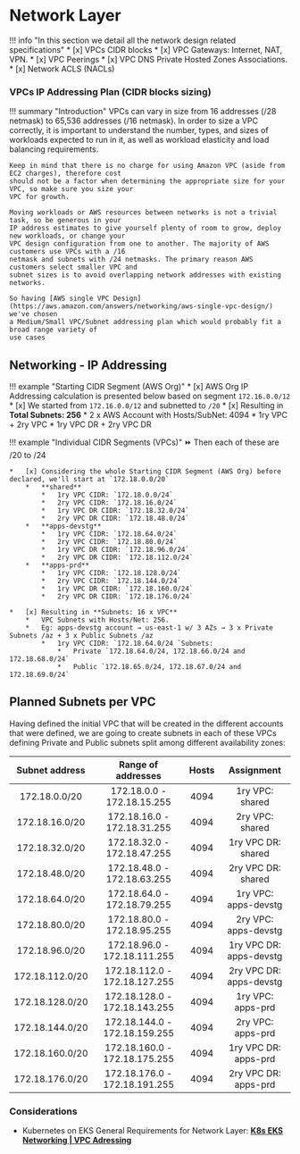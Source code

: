 # Network Layer

!!! info "In this section we detail all the network design related specifications"
    * [x] VPCs CIDR blocks
    * [x] VPC Gateways:  Internet, NAT, VPN.
    * [x] VPC Peerings
    * [x] VPC DNS Private Hosted Zones Associations.
    * [x] Network ACLS (NACLs)

### VPCs IP Addressing Plan (CIDR blocks sizing)

!!! summary "Introduction"
    VPCs can vary in size from 16 addresses (/28 netmask) to 65,536 addresses (/16 netmask). 
    In order to size a VPC correctly, it is important to understand the number, types, and sizes of workloads 
    expected to run in it, as well as workload elasticity and load balancing requirements. 
    
    Keep in mind that there is no charge for using Amazon VPC (aside from EC2 charges), therefore cost 
    should not be a factor when determining the appropriate size for your VPC, so make sure you size your 
    VPC for growth.
    
    Moving workloads or AWS resources between networks is not a trivial task, so be generous in your 
    IP address estimates to give yourself plenty of room to grow, deploy new workloads, or change your 
    VPC design configuration from one to another. The majority of AWS customers use VPCs with a /16 
    netmask and subnets with /24 netmasks. The primary reason AWS customers select smaller VPC and 
    subnet sizes is to avoid overlapping network addresses with existing networks. 

    So having [AWS single VPC Design](https://aws.amazon.com/answers/networking/aws-single-vpc-design/) we've chosen
    a Medium/Small VPC/Subnet addressing plan which would probably fit a broad range variety of
    use cases

## Networking - IP Addressing

!!! example "Starting CIDR Segment (AWS Org)"
    * [x] AWS Org IP Addressing calculation is presented below based on segment `172.16.0.0/12`
    * [x] We started from `172.16.0.0/12` and subnetted to `/20`
    * [x] Resulting in **Total Subnets: 256**
        *   2 x AWS Account with Hosts/SubNet: 4094
        *   1ry VPC + 2ry VPC
        *   1ry VPC DR + 2ry VPC DR


!!! example "Individual CIDR Segments (VPCs)"
    :fast_forward: Then each of these are /20 to /24
    
    *   [x] Considering the whole Starting CIDR Segment (AWS Org) before declared, we'll start at `172.18.0.0/20`
        *   **shared**
            *   1ry VPC CIDR: `172.18.0.0/24`
            *   2ry VPC CIDR: `172.18.16.0/24`
            *   1ry VPC DR CIDR: `172.18.32.0/24`
            *   2ry VPC DR CIDR: `172.18.48.0/24`
        *   **apps-devstg**
            *   1ry VPC CIDR: `172.18.64.0/24`
            *   2ry VPC CIDR: `172.18.80.0/24`
            *   1ry VPC DR CIDR: `172.18.96.0/24`
            *   2ry VPC DR CIDR: `172.18.112.0/24`
        *   **apps-prd**
            *   1ry VPC CIDR: `172.18.128.0/24`
            *   2ry VPC CIDR: `172.18.144.0/24`
            *   1ry VPC DR CIDR: `172.18.160.0/24`
            *   2ry VPC DR CIDR: `172.18.176.0/24`
            
    *   [x] Resulting in **Subnets: 16 x VPC**
        *   VPC Subnets with Hosts/Net: 256.
        *   Eg: apps-devstg account → us-east-1 w/ 3 AZs → 3 x Private Subnets /az + 3 x Public Subnets /az
            *   1ry VPC CIDR: `172.18.64.0/24 `Subnets:
                *   Private `172.18.64.0/24, 172.18.66.0/24 and 172.18.68.0/24`
                *   Public `172.18.65.0/24, 172.18.67.0/24 and 172.18.69.0/24`

## Planned Subnets per VPC

Having defined the initial VPC that will be created in the different accounts that were defined, we are going to create
subnets in each of these VPCs defining Private and Public subnets split among different availability zones:
    
| Subnet address  |      Range of addresses       | Hosts |       Assignment        |
| :-------------: | :---------------------------: | :---: | :---------------------: |
|  172.18.0.0/20  |  172.18.0.0 - 172.18.15.255   | 4094  |     1ry VPC: shared     |
| 172.18.16.0/20  |  172.18.16.0 - 172.18.31.255  | 4094  |     2ry VPC: shared     |
| 172.18.32.0/20  |  172.18.32.0 - 172.18.47.255  | 4094  |   1ry VPC DR: shared    |
| 172.18.48.0/20  |  172.18.48.0 - 172.18.63.255  | 4094  |   2ry VPC DR: shared    |
| 172.18.64.0/20  |  172.18.64.0 - 172.18.79.255  | 4094  |  1ry VPC: apps-devstg   |
| 172.18.80.0/20  |  172.18.80.0 - 172.18.95.255  | 4094  |  2ry VPC: apps-devstg   |
| 172.18.96.0/20  | 172.18.96.0 - 172.18.111.255  | 4094  | 1ry VPC DR: apps-devstg |
| 172.18.112.0/20 | 172.18.112.0 - 172.18.127.255 | 4094  | 2ry VPC DR: apps-devstg |
| 172.18.128.0/20 | 172.18.128.0 - 172.18.143.255 | 4094  |    1ry VPC: apps-prd    |
| 172.18.144.0/20 | 172.18.144.0 - 172.18.159.255 | 4094  |    2ry VPC: apps-prd    |
| 172.18.160.0/20 | 172.18.160.0 - 172.18.175.255 | 4094  |  1ry VPC DR: apps-prd   |
| 172.18.176.0/20 | 172.18.176.0 - 172.18.191.255 | 4094  |  2ry VPC DR: apps-prd   |

### Considerations

- Kubernetes on EKS General Requirements for Network Layer: [**K8s EKS Networking | VPC Adressing**](../compute/k8s-eks/vpc-adressing.md)

